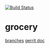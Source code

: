 [![Build Status](https://travis-ci.org/mchirico/grocery.svg?branch=develop)](https://travis-ci.org/mchirico/grocery)
# grocery

[branches](https://review.gerrithub.io/admin/projects/mchirico/grocery,branches)
[gerrit doc](https://gerrit-review.googlesource.com/Documentation/user-upload.html#auto_merge)


